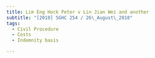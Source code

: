 ```yaml
---
title: Lim Eng Hock Peter v Lin Jian Wei and another 
subtitle: "[2010] SGHC 254 / 26\_August\_2010"
tags:
  - Civil Procedure
  - Costs
  - Indemnity basis

---
```


